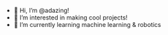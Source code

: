 - 👋 Hi, I’m @adazing!
- 👀 I’m interested in making cool projects!
- 🌱 I’m currently learning machine learning & robotics

  
<!---
adazing/adazing is a ✨ special ✨ repository because its `README.md` (this file) appears on your GitHub profile.
You can click the Preview link to take a look at your changes.
--->
